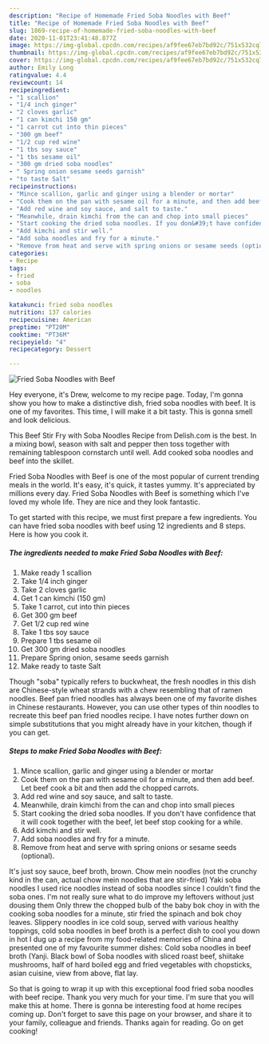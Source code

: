 ```yaml
---
description: "Recipe of Homemade Fried Soba Noodles with Beef"
title: "Recipe of Homemade Fried Soba Noodles with Beef"
slug: 1869-recipe-of-homemade-fried-soba-noodles-with-beef
date: 2020-11-01T23:41:48.877Z
image: https://img-global.cpcdn.com/recipes/af9fee67eb7bd92c/751x532cq70/fried-soba-noodles-with-beef-recipe-main-photo.jpg
thumbnail: https://img-global.cpcdn.com/recipes/af9fee67eb7bd92c/751x532cq70/fried-soba-noodles-with-beef-recipe-main-photo.jpg
cover: https://img-global.cpcdn.com/recipes/af9fee67eb7bd92c/751x532cq70/fried-soba-noodles-with-beef-recipe-main-photo.jpg
author: Emily Long
ratingvalue: 4.4
reviewcount: 14
recipeingredient:
- "1 scallion"
- "1/4 inch ginger"
- "2 cloves garlic"
- "1 can kimchi 150 gm"
- "1 carrot cut into thin pieces"
- "300 gm beef"
- "1/2 cup red wine"
- "1 tbs soy sauce"
- "1 tbs sesame oil"
- "300 gm dried soba noodles"
- " Spring onion sesame seeds garnish"
- "to taste Salt"
recipeinstructions:
- "Mince scallion, garlic and ginger using a blender or mortar"
- "Cook them on the pan with sesame oil for a minute, and then add beef. Let beef cook a bit and then add the chopped carrots."
- "Add red wine and soy sauce, and salt to taste."
- "Meanwhile, drain kimchi from the can and chop into small pieces"
- "Start cooking the dried soba noodles. If you don&#39;t have confidence that it will cook together with the beef, let beef stop cooking for a while."
- "Add kimchi and stir well."
- "Add soba noodles and fry for a minute."
- "Remove from heat and serve with spring onions or sesame seeds (optional)."
categories:
- Recipe
tags:
- fried
- soba
- noodles

katakunci: fried soba noodles 
nutrition: 137 calories
recipecuisine: American
preptime: "PT20M"
cooktime: "PT36M"
recipeyield: "4"
recipecategory: Dessert

---
```



![Fried Soba Noodles with Beef](https://img-global.cpcdn.com/recipes/af9fee67eb7bd92c/751x532cq70/fried-soba-noodles-with-beef-recipe-main-photo.jpg)

Hey everyone, it's Drew, welcome to my recipe page. Today, I'm gonna show you how to make a distinctive dish, fried soba noodles with beef. It is one of my favorites. This time, I will make it a bit tasty. This is gonna smell and look delicious.

This Beef Stir Fry with Soba Noodles Recipe from Delish.com is the best. In a mixing bowl, season with salt and pepper then toss together with remaining tablespoon cornstarch until well. Add cooked soba noodles and beef into the skillet.

Fried Soba Noodles with Beef is one of the most popular of current trending meals in the world. It's easy, it's quick, it tastes yummy. It's appreciated by millions every day. Fried Soba Noodles with Beef is something which I've loved my whole life. They are nice and they look fantastic.


To get started with this recipe, we must first prepare a few ingredients. You can have fried soba noodles with beef using 12 ingredients and 8 steps. Here is how you cook it.

<!--inarticleads1-->

##### The ingredients needed to make Fried Soba Noodles with Beef:

1. Make ready 1 scallion
1. Take 1/4 inch ginger
1. Take 2 cloves garlic
1. Get 1 can kimchi (150 gm)
1. Take 1 carrot, cut into thin pieces
1. Get 300 gm beef
1. Get 1/2 cup red wine
1. Take 1 tbs soy sauce
1. Prepare 1 tbs sesame oil
1. Get 300 gm dried soba noodles
1. Prepare  Spring onion, sesame seeds garnish
1. Make ready to taste Salt


Though &#34;soba&#34; typically refers to buckwheat, the fresh noodles in this dish are Chinese-style wheat strands with a chew resembling that of ramen noodles. Beef pan fried noodles has always been one of my favorite dishes in Chinese restaurants. However, you can use other types of thin noodles to recreate this beef pan fried noodles recipe. I have notes further down on simple substitutions that you might already have in your kitchen, though if you can get. 

<!--inarticleads2-->

##### Steps to make Fried Soba Noodles with Beef:

1. Mince scallion, garlic and ginger using a blender or mortar
1. Cook them on the pan with sesame oil for a minute, and then add beef. Let beef cook a bit and then add the chopped carrots.
1. Add red wine and soy sauce, and salt to taste.
1. Meanwhile, drain kimchi from the can and chop into small pieces
1. Start cooking the dried soba noodles. If you don&#39;t have confidence that it will cook together with the beef, let beef stop cooking for a while.
1. Add kimchi and stir well.
1. Add soba noodles and fry for a minute.
1. Remove from heat and serve with spring onions or sesame seeds (optional).


It&#39;s just soy sauce, beef broth, brown. Chow mein noodles (not the crunchy kind in the can, actual chow mein noodles that are stir-fried) Yaki soba noodles I used rice noodles instead of soba noodles since I couldn&#39;t find the soba ones. I&#39;m not really sure what to do improve my leftovers without just dousing them Only threw the chopped bulb of the baby bok choy in with the cooking soba noodles for a minute, stir fried the spinach and bok choy leaves. Slippery noodles in ice cold soup, served with various healthy toppings, cold soba noodles in beef broth is a perfect dish to cool you down in hot I dug up a recipe from my food-related memories of China and presented one of my favourite summer dishes: Cold soba noodles in beef broth (Yanji. Black bowl of Soba noodles with sliced roast beef, shiitake mushrooms, half of hard boiled egg and fried vegetables with chopsticks, asian cuisine, view from above, flat lay. 

So that is going to wrap it up with this exceptional food fried soba noodles with beef recipe. Thank you very much for your time. I'm sure that you will make this at home. There is gonna be interesting food at home recipes coming up. Don't forget to save this page on your browser, and share it to your family, colleague and friends. Thanks again for reading. Go on get cooking!
